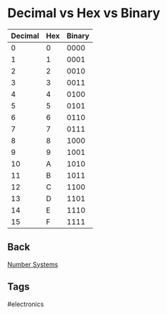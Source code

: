 # Decimal vs Hex vs Binary 

| Decimal | Hex | Binary |
|---------|-----|--------|
| 0       | 0   | 0000   |
| 1   | 1   | 0001   |
| 2       | 2   | 0010   |
| 3       | 3   | 0011   |
| 4       | 4   | 0100   |
| 5       | 5   | 0101   |
| 6       | 6   | 0110   |
| 7       | 7   | 0111   |
| 8       | 8   | 1000   |
| 9       | 9   | 1001   |
| 10      | A   | 1010   |
| 11      | B   | 1011   |
| 12      | C   | 1100   |
| 13      | D   | 1101   |
| 14      | E   | 1110   |
| 15      | F   | 1111   |

## Back
[Number Systems](../202110241835)

## Tags
#electronics
